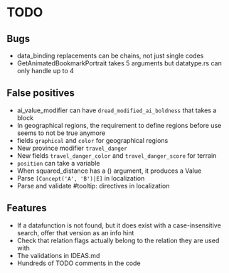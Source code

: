 # TODO

## Bugs

* data_binding replacements can be chains, not just single codes
* GetAnimatedBookmarkPortrait takes 5 arguments but datatype.rs can only handle up to 4

## False positives

* ai_value_modifier can have `dread_modified_ai_boldness` that takes a block
* In geographical regions, the requirement to define regions before use seems to not be true anymore
* fields `graphical` and `color` for geographical regions
* New province modifier `travel_danger`
* New fields `travel_danger_color` and `travel_danger_score` for terrain
* `position` can take a variable
* When squared_distance has a () argument, it produces a Value
* Parse `[Concept('A', 'B')|E]` in localization
* Parse and validate #tooltip: directives in localization

## Features

* If a datafunction is not found, but it does exist with a case-insensitive search, offer that version as an info hint
* Check that relation flags actually belong to the relation they are used with
* The validations in IDEAS.md
* Hundreds of TODO comments in the code

